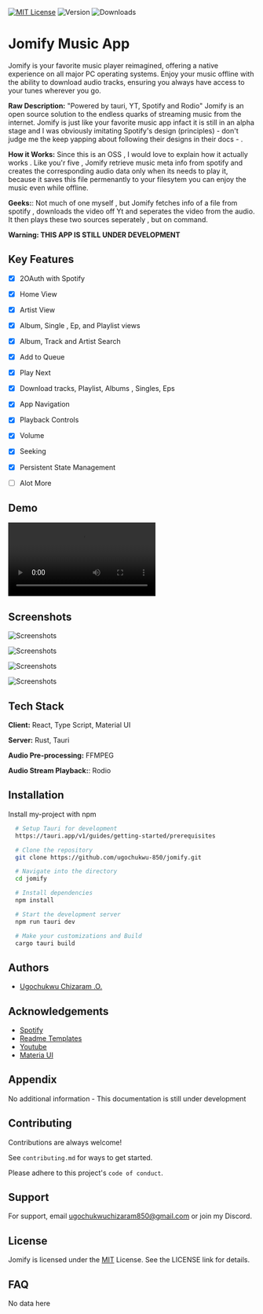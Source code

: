 

[![MIT License](https://img.shields.io/badge/License-MIT-green.svg)](https://choosealicense.com/licenses/mit/)
![Version](https://img.shields.io/github/release/ugochukwu-850/Jomify)
![Downloads](https://img.shields.io/github/downloads/ugochukwu-850/Jomify/total)


# Jomify Music App

Jomify is your favorite music player reimagined, offering a native experience on all major PC operating systems. Enjoy your music offline with the ability to download audio tracks, ensuring you always have access to your tunes wherever you go.

**Raw Description:** "Powered by tauri, YT, Spotify and Rodio" Jomify is an open source solution to the endless quarks of streaming music from the internet. Jomify is just like your favorite music app infact it is still in an alpha stage and I was obviously imitating Spotify's design (principles) - don't judge me the keep yapping about following their designs in their docs - . 

**How it Works:** Since this is an OSS , I would love to explain how it actually works . Like you'r five , Jomify retrieve music meta info from spotify and creates the corresponding audio data only when its needs to play it, because it saves this file permenantly to your filesytem you can enjoy the music even while offline.

**Geeks:**: Not much of one myself , but Jomify fetches info of a file from spotify , downloads the video off Yt and seperates the video from the audio. It then plays these two sources seperately , but on command.

**Warning: THIS APP IS STILL UNDER DEVELOPMENT**

## Key Features

- [x]  2OAuth with Spotify
- [x]  Home View
- [x]  Artist View 
- [x]  Album, Single , Ep, and Playlist views
- [x]  Album, Track and Artist Search
- [x]  Add to Queue
- [x]  Play Next
- [x]  Download tracks, Playlist, Albums , Singles, Eps
- [x]  App Navigation
- [x]  Playback Controls
- [x]  Volume 
- [x]  Seeking
- [x]  Persistent State Management
- [ ]  Alot More





## Demo

![Demo Video](https://res.cloudinary.com/dbjrhle0f/video/upload/v1720406313/ahzcl3azupqnr8g3wbyx.mp4)
## Screenshots

![Screenshots](https://res.cloudinary.com/dbjrhle0f/image/upload/v1720406307/dqhynx6ewehxivimtqrg.png)

![Screenshots](https://res.cloudinary.com/dbjrhle0f/image/upload/v1720406307/vuw21ki1in5q6v9u3fi3.png)


![Screenshots](https://res.cloudinary.com/dbjrhle0f/image/upload/v1720406307/q3nks0zvwjbg8oezyk5n.png)


![Screenshots](https://res.cloudinary.com/dbjrhle0f/image/upload/v1720406308/ofhbpapgyooi47oqnx7f.png)


## Tech Stack

**Client:** React, Type Script, Material UI

**Server:** Rust, Tauri

**Audio Pre-processing:** FFMPEG

**Audio Stream Playback:**: Rodio


## Installation

Install my-project with npm

```bash
  # Setup Tauri for development
  https://tauri.app/v1/guides/getting-started/prerequisites

  # Clone the repository
  git clone https://github.com/ugochukwu-850/jomify.git

  # Navigate into the directory
  cd jomify

  # Install dependencies
  npm install

  # Start the development server
  npm run tauri dev

  # Make your customizations and Build
  cargo tauri build
  ```
    
## Authors

- [Ugochukwu Chizaram .O.](https://www.github.com/ugochukwu-850)


## Acknowledgements

 - [Spotify](https://developer.spotify.com/documentation/web-api)
 - [Readme Templates](https://readme.so/editor)
 - [Youtube](https://youtube.com/)
 - [Materia UI](https://mui.com/material-ui/)




## Appendix

No additional information - This documentation is still under development


## Contributing

Contributions are always welcome!

See `contributing.md` for ways to get started.

Please adhere to this project's `code of conduct`.


## Support

For support, email ugochukwuchizaram850@gmail.com or join my Discord.


## License
Jomify is licensed under the [MIT](https://choosealicense.com/licenses/mit/) License. See the LICENSE link for details.



## FAQ

No data here

